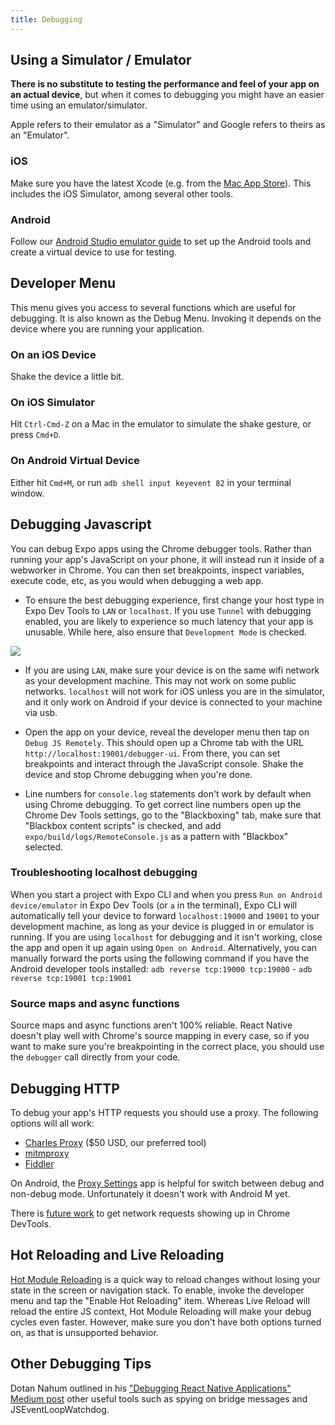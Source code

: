 ```yaml
---
title: Debugging
---
```


## Using a Simulator / Emulator

**There is no substitute to testing the performance and feel of your app on an actual device**, but when it comes to debugging you might have an easier time using an emulator/simulator.

Apple refers to their emulator as a "Simulator" and Google refers to theirs as an "Emulator".

### iOS

Make sure you have the latest Xcode (e.g. from the [Mac App Store](https://itunes.apple.com/us/app/xcode/id497799835?mt=12)). This includes the iOS Simulator, among several other tools.

### Android

Follow our [Android Studio emulator guide](../android-studio-emulator/) to set up the Android tools and create a virtual device to use for testing.

## Developer Menu

This menu gives you access to several functions which are useful for debugging.
It is also known as the Debug Menu.
Invoking it depends on the device where you are running your application.

### On an iOS Device

Shake the device a little bit.

### On iOS Simulator

Hit `Ctrl-Cmd-Z` on a Mac in the emulator to simulate the shake gesture, or press `Cmd+D`.

### On Android Virtual Device

Either hit `Cmd+M`, or run `adb shell input keyevent 82` in your terminal window.

## Debugging Javascript

You can debug Expo apps using the Chrome debugger tools. Rather than running your app's JavaScript on your phone, it will instead run it inside of a webworker in Chrome. You can then set breakpoints, inspect variables, execute code, etc, as you would when debugging a web app.

- To ensure the best debugging experience, first change your host type in Expo Dev Tools to `LAN` or `localhost`. If you use `Tunnel` with debugging enabled, you are likely to experience so much latency that your app is unusable. While here, also ensure that `Development Mode` is checked.

![](/static/images/debugging-host.png)

- If you are using `LAN`, make sure your device is on the same wifi network as your development machine. This may not work on some public networks. `localhost` will not work for iOS unless you are in the simulator, and it only work on Android if your device is connected to your machine via usb.

- Open the app on your device, reveal the developer menu then tap on `Debug JS Remotely`. This should open up a Chrome tab with the URL `http://localhost:19001/debugger-ui`. From there, you can set breakpoints and interact through the JavaScript console. Shake the device and stop Chrome debugging when you're done.

- Line numbers for `console.log` statements don't work by default when using Chrome debugging. To get correct line numbers open up the Chrome Dev Tools settings, go to the "Blackboxing" tab, make sure that "Blackbox content scripts" is checked, and add `expo/build/logs/RemoteConsole.js` as a pattern with "Blackbox" selected.

### Troubleshooting localhost debugging

When you start a project with Expo CLI and when you press `Run on Android device/emulator` in Expo Dev Tools (or `a` in the terminal), Expo CLI will automatically tell your device to forward `localhost:19000` and `19001` to your development machine, as long as your device is plugged in or emulator is running. If you are using `localhost` for debugging and it isn't working, close the app and open it up again using `Open on Android`. Alternatively, you can manually forward the ports using the following command if you have the Android developer tools installed: `adb reverse tcp:19000 tcp:19000` - `adb reverse tcp:19001 tcp:19001`

### Source maps and async functions

Source maps and async functions aren't 100% reliable. React Native doesn't play well with Chrome's source mapping in every case, so if you want to make sure you're breakpointing in the correct place, you should use the `debugger` call directly from your code.

## Debugging HTTP

To debug your app's HTTP requests you should use a proxy. The following options will all work:

- [Charles Proxy](https://www.charlesproxy.com/documentation/configuration/browser-and-system-configuration/) ($50 USD, our preferred tool)
- [mitmproxy](https://medium.com/@rotxed/how-to-debug-http-s-traffic-on-android-7fbe5d2a34#.hnhanhyoz)
- [Fiddler](http://www.telerik.com/fiddler)

On Android, the [Proxy Settings](https://play.google.com/store/apps/details?id=com.lechucksoftware.proxy.proxysettings) app is helpful for switch between debug and non-debug mode. Unfortunately it doesn't work with Android M yet.

There is [future work](https://github.com/facebook/react-native/issues/934) to get network requests showing up in Chrome DevTools.

## Hot Reloading and Live Reloading

[Hot Module Reloading](http://facebook.github.io/react-native/blog/2016/03/24/introducing-hot-reloading.html) is a quick way to reload changes without losing your state in the screen or navigation stack. To enable, invoke the developer menu and tap the "Enable Hot Reloading" item. Whereas Live Reload will reload the entire JS context, Hot Module Reloading will make your debug cycles even faster. However, make sure you don't have both options turned on, as that is unsupported behavior.

## Other Debugging Tips

Dotan Nahum outlined in his ["Debugging React Native Applications" Medium post](https://medium.com/reactnativeacademy/debugging-react-native-applications-6bff3f28c375) other useful tools such as spying on bridge messages and JSEventLoopWatchdog.
